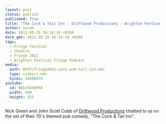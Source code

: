 ```yaml
---
layout: post
status: publish
published: true
title: "The Cock & Tail Inn - Driftwood Productions - Brighton Festival Fringe 2011"
author: sarah
date: 2011-05-25 16:14:10 +0100
date_gmt: 2011-05-25 16:14:10 +0100
tags:
  - Fringe festival
  - theatre
  - Fringe 2011
  - Brighton Festival Fringe Podcast
media:
  path: BFFP/fringe2011-cock-and-tail-inn.m4v
  type: video/x-m4v
  bytes: 58606976
youtube:
  id: 0Gbi5bX4FK8
  width: 560
  height: 315
---
```

Nick Green and John Scott Cobb of <a href="http://www.driftwoodproductions.co.uk" target="_blank">
Driftwood Productions</a> chatted to us on the set of their 70's themed pub 
comedy, "The Cock & Tail Inn".
